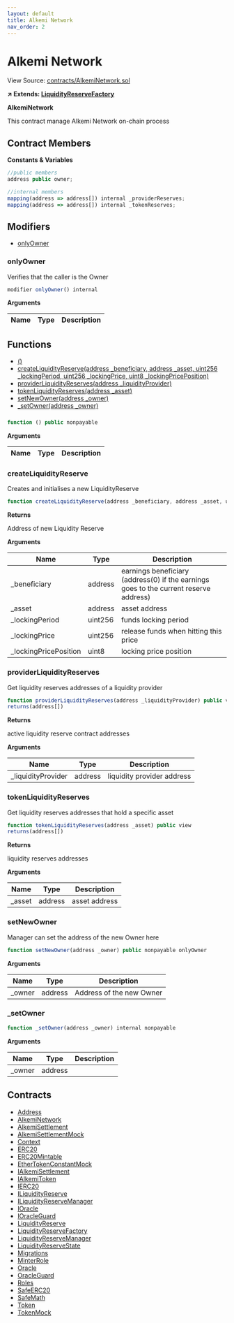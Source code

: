 ```yaml
---
layout: default
title: Alkemi Network
nav_order: 2
---
```


# Alkemi Network

View Source: [contracts/AlkemiNetwork.sol](../contracts/AlkemiNetwork.sol)

**↗ Extends: [LiquidityReserveFactory](LiquidityReserveFactory.md)**

**AlkemiNetwork**

This contract manage Alkemi Network on-chain process

## Contract Members
**Constants & Variables**

```js
//public members
address public owner;

//internal members
mapping(address => address[]) internal _providerReserves;
mapping(address => address[]) internal _tokenReserves;

```

## Modifiers

- [onlyOwner](#onlyowner)

### onlyOwner

Verifies that the caller is the Owner

```js
modifier onlyOwner() internal
```

**Arguments**

| Name        | Type           | Description  |
| ------------- |------------- | -----|

## Functions

- [()](#)
- [createLiquidityReserve(address _beneficiary, address _asset, uint256 _lockingPeriod, uint256 _lockingPrice, uint8 _lockingPricePosition)](#createliquidityreserve)
- [providerLiquidityReserves(address _liquidityProvider)](#providerliquidityreserves)
- [tokenLiquidityReserves(address _asset)](#tokenliquidityreserves)
- [setNewOwner(address _owner)](#setnewowner)
- [_setOwner(address _owner)](#_setowner)

### 

```js
function () public nonpayable
```

**Arguments**

| Name        | Type           | Description  |
| ------------- |------------- | -----|

### createLiquidityReserve

Creates and initialises a new LiquidityReserve

```js
function createLiquidityReserve(address _beneficiary, address _asset, uint256 _lockingPeriod, uint256 _lockingPrice, uint8 _lockingPricePosition) public nonpayable
```

**Returns**

Address of new Liquidity Reserve

**Arguments**

| Name        | Type           | Description  |
| ------------- |------------- | -----|
| _beneficiary | address | earnings beneficiary (address(0) if the earnings goes to the current reserve address) | 
| _asset | address | asset address | 
| _lockingPeriod | uint256 | funds locking period | 
| _lockingPrice | uint256 | release funds when hitting this price | 
| _lockingPricePosition | uint8 | locking price position | 

### providerLiquidityReserves

Get liquidity reserves addresses of a liquidity provider

```js
function providerLiquidityReserves(address _liquidityProvider) public view
returns(address[])
```

**Returns**

active liquidity reserve contract addresses

**Arguments**

| Name        | Type           | Description  |
| ------------- |------------- | -----|
| _liquidityProvider | address | liquidity provider address | 

### tokenLiquidityReserves

Get liquidity reserves addresses that hold a specific asset

```js
function tokenLiquidityReserves(address _asset) public view
returns(address[])
```

**Returns**

liquidity reserves addresses

**Arguments**

| Name        | Type           | Description  |
| ------------- |------------- | -----|
| _asset | address | asset address | 

### setNewOwner

Manager can set the address of the new Owner here

```js
function setNewOwner(address _owner) public nonpayable onlyOwner 
```

**Arguments**

| Name        | Type           | Description  |
| ------------- |------------- | -----|
| _owner | address | Address of the new Owner | 

### _setOwner

```js
function _setOwner(address _owner) internal nonpayable
```

**Arguments**

| Name        | Type           | Description  |
| ------------- |------------- | -----|
| _owner | address |  | 

## Contracts

* [Address](Address.md)
* [AlkemiNetwork](AlkemiNetwork.md)
* [AlkemiSettlement](AlkemiSettlement.md)
* [AlkemiSettlementMock](AlkemiSettlementMock.md)
* [Context](Context.md)
* [ERC20](ERC20.md)
* [ERC20Mintable](ERC20Mintable.md)
* [EtherTokenConstantMock](EtherTokenConstantMock.md)
* [IAlkemiSettlement](IAlkemiSettlement.md)
* [IAlkemiToken](IAlkemiToken.md)
* [IERC20](IERC20.md)
* [ILiquidityReserve](ILiquidityReserve.md)
* [ILiquidityReserveManager](ILiquidityReserveManager.md)
* [IOracle](IOracle.md)
* [IOracleGuard](IOracleGuard.md)
* [LiquidityReserve](LiquidityReserve.md)
* [LiquidityReserveFactory](LiquidityReserveFactory.md)
* [LiquidityReserveManager](LiquidityReserveManager.md)
* [LiquidityReserveState](LiquidityReserveState.md)
* [Migrations](Migrations.md)
* [MinterRole](MinterRole.md)
* [Oracle](Oracle.md)
* [OracleGuard](OracleGuard.md)
* [Roles](Roles.md)
* [SafeERC20](SafeERC20.md)
* [SafeMath](SafeMath.md)
* [Token](Token.md)
* [TokenMock](TokenMock.md)
